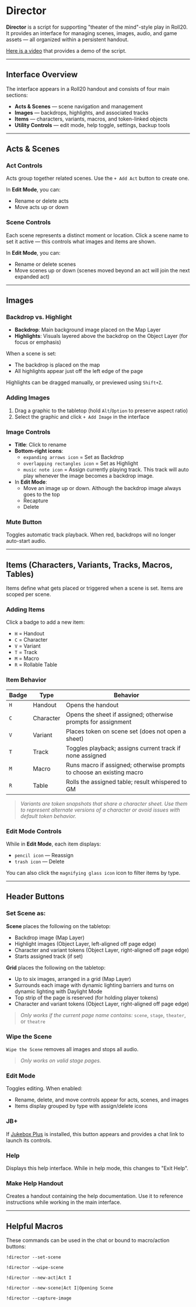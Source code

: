 # Director

**Director** is a script for supporting "theater of the mind"-style play in Roll20. It provides an interface for managing scenes, images, audio, and game assets — all organized within a persistent handout.

[Here is a video](https://youtu.be/TMYzFNTkiNU?si=yexMBPtz0sXNdx_o) that provides a demo of the script.

---

## Interface Overview

The interface appears in a Roll20 handout and consists of four main sections:

- **Acts & Scenes** — scene navigation and management  
- **Images** — backdrops, highlights, and associated tracks  
- **Items** — characters, variants, macros, and token-linked objects  
- **Utility Controls** — edit mode, help toggle, settings, backup tools  

---

## Acts & Scenes

### Act Controls

Acts group together related scenes. Use the `+ Add Act` button to create one.

In **Edit Mode**, you can:
- Rename or delete acts
- Move acts up or down

### Scene Controls

Each scene represents a distinct moment or location. Click a scene name to set it active — this controls what images and items are shown.

In **Edit Mode**, you can:
- Rename or delete scenes
- Move scenes up or down (scenes moved beyond an act will join the next expanded act)

---

## Images

### Backdrop vs. Highlight

- **Backdrop**: Main background image placed on the Map Layer  
- **Highlights**: Visuals layered above the backdrop on the Object Layer (for focus or emphasis)  

When a scene is set:
- The backdrop is placed on the map
- All highlights appear just off the left edge of the page

Highlights can be dragged manually, or previewed using `Shift+Z`.

### Adding Images

1. Drag a graphic to the tabletop (hold `Alt`/`Option` to preserve aspect ratio)  
2. Select the graphic and click `+ Add Image` in the interface

### Image Controls

- **Title**: Click to rename  
- **Bottom-right icons**:
  - `expanding arrows icon` = Set as Backdrop  
  - `overlapping rectangles icon` = Set as Highlight  
  - `music note icon` = Assign currently playing track. This track will auto play whenever the image becomes a backdrop image.
- In **Edit Mode**:
  - Move an image up or down. Although the backdrop image always goes to the top
  - Recapture
  - Delete

### Mute Button

Toggles automatic track playback. When red, backdrops will no longer auto-start audio.

---

## Items (Characters, Variants, Tracks, Macros, Tables)

Items define what gets placed or triggered when a scene is set. Items are scoped per scene.

### Adding Items

Click a badge to add a new item:
- `H` = Handout  
- `C` = Character  
- `V` = Variant  
- `T` = Track  
- `M` = Macro  
- `R` = Rollable Table  

### Item Behavior

| Badge | Type       | Behavior                                                                 |
|-------|------------|--------------------------------------------------------------------------|
| `H`   | Handout    | Opens the handout                                                        |
| `C`   | Character  | Opens the sheet if assigned; otherwise prompts for assignment            |
| `V`   | Variant    | Places token on scene set (does not open a sheet)                        |
| `T`   | Track      | Toggles playback; assigns current track if none assigned                 |
| `M`   | Macro      | Runs macro if assigned; otherwise prompts to choose an existing macro    |
| `R`   | Table      | Rolls the assigned table; result whispered to GM                         |

> _Variants are token snapshots that share a character sheet. Use them to represent alternate versions of a character or avoid issues with default token behavior._

### Edit Mode Controls

While in **Edit Mode**, each item displays:
- `pencil icon` — Reassign
- `trash icon` — Delete

You can also click the `magnifying glass icon` icon to filter items by type.

---

## Header Buttons

### Set Scene as:

**Scene** places the following on the tabletop:

- Backdrop image (Map Layer)  
- Highlight images (Object Layer, left-aligned off page edge)  
- Character and variant tokens (Object Layer, right-aligned off page edge)  
- Starts assigned track (if set)

**Grid** places the following on the tabletop:

- Up to six images, arranged in a grid (Map Layer)  
- Surrounds each image with dynamic lighting barriers and turns on dynamic lighting with Daylight Mode  
- Top strip of the page is reserved (for holding player tokens)  
- Character and variant tokens (Object Layer, right-aligned off page edge)

> _Only works if the current page name contains:_ `scene`, `stage`, `theater`, or `theatre`

### Wipe the Scene

`Wipe the Scene` removes all images and stops all audio.

> _Only works on valid stage pages._

### Edit Mode

Toggles editing. When enabled:
- Rename, delete, and move controls appear for acts, scenes, and images
- Items display grouped by type with assign/delete icons

### JB+

If [Jukebox Plus](https://app.roll20.net/forum/post/12417862/script-jukebox-plus-enhanced-audio-control-for-roll20) is installed, this button appears and provides a chat link to launch its controls.

### Help

Displays this help interface. While in help mode, this changes to "Exit Help".

### Make Help Handout

Creates a handout containing the help documentation. Use it to reference instructions while working in the main interface.

---

## Helpful Macros

These commands can be used in the chat or bound to macro/action buttons:

`!director --set-scene`

`!director --wipe-scene`

`!director --new-act|Act I`

`!director --new-scene|Act I|Opening Scene`

`!director --capture-image`
